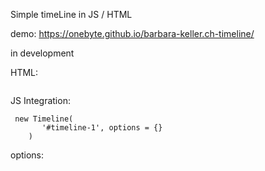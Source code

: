 Simple timeLine in JS / HTML

demo:
https://onebyte.github.io/barbara-keller.ch-timeline/

in development

HTML:
```
```

JS Integration:
```
 new Timeline(
       '#timeline-1', options = {}
    )

```

options:
